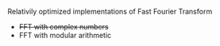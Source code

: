 Relativily optimized implementations of Fast Fourier Transform
* ~~FFT with complex numbers~~
* FFT with modular arithmetic
